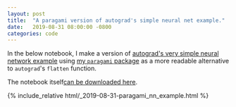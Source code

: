 ```yaml
---
layout: post
title:  "A paragami version of autograd's simple neural net example."
date:   2019-08-31 08:00:00 -0800
categories: code
---
```


In the below notebook, I make a version of [autograd's very simple neural
network
example](https://github.com/HIPS/autograd/blob/master/examples/neural_net.py)
using [my `paragami` package](https://github.com/rgiordan/paragami) as a more
readable alternative to `autograd`'s `flatten` function.

The notebook itself[can be downloaded here](/assets/post_assets/2019-08-31-paragami_nn_example.ipynb).

{% include_relative html/_2019-08-31-paragami_nn_example.html %}
